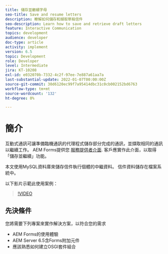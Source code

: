 ```yaml
---
title: 儲存並繼續字母
seo-title: Save and resume letters
description: 瞭解如何儲存和擷取草稿信件
seo-description: Learn how to save and retrieve draft letters
feature: Interactive Communication
topics: development
audience: developer
doc-type: article
activity: implement
version: 6.5
topic: Development
role: Developer
level: Intermediate
jira: KT-10208
exl-id: e032070b-7332-4c2f-97ee-7e887a61aa7a
last-substantial-update: 2022-01-07T00:00:00Z
source-git-commit: 30d6120ec99f7a95414dbc31c0cb002152bd6763
workflow-type: tm+mt
source-wordcount: '132'
ht-degree: 0%

---
```


# 簡介

互動式通訊可讓準備臨機通訊的代理程式儲存部分完成的通訊，並擷取相同的通訊以繼續工作。 AEM Forms提供您 [服務提供者介面](https://developer.adobe.com/experience-manager/reference-materials/6-5/forms/javadocs/com/adobe/fd/ccm/ccr/ccrDocumentInstance/api/services/CCRDocumentInstanceService.html). 客戶應實作此介面，以取得「儲存並繼續」功能。

本文使用MySQL資料庫來儲存信件執行個體的中繼資料。 信件資料儲存在檔案系統中。

以下影片示範此使用案例：

>[!VIDEO](https://video.tv.adobe.com/v/342129?quality=12&learn=on)

## 先決條件

您將需要下列專案來實作解決方案，以符合您的需求

* AEM Forms的使用體驗
* AEM Server 6.5含Forms附加元件
* 應該熟悉如何建立OSGI套件組合
